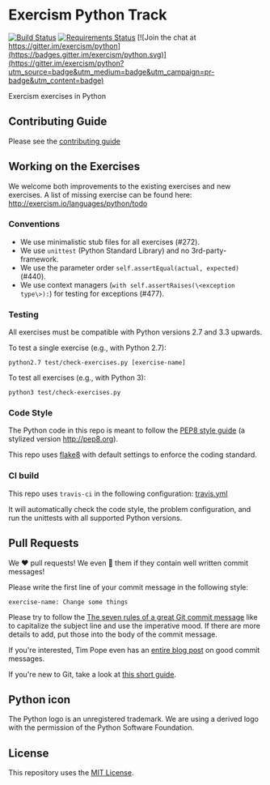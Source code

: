 # Exercism Python Track

[![Build Status](https://travis-ci.org/exercism/python.svg?branch=master)](https://travis-ci.org/exercism/python) [![Requirements Status](https://pyup.io/repos/github/exercism/python/shield.svg)](https://pyup.io/repos/github/exercism/python/)
[![Join the chat at https://gitter.im/exercism/python](https://badges.gitter.im/exercism/python.svg)](https://gitter.im/exercism/python?utm_source=badge&utm_medium=badge&utm_campaign=pr-badge&utm_content=badge)

Exercism exercises in Python


## Contributing Guide

Please see the [contributing guide](https://github.com/exercism/docs/blob/master/contributing-to-language-tracks/README.md)


## Working on the Exercises

We welcome both improvements to the existing exercises and new exercises.
A list of missing exercise can be found here: http://exercism.io/languages/python/todo


### Conventions

- We use minimalistic stub files for all exercises (#272).
- We use `unittest` (Python Standard Library) and no 3rd-party-framework.
- We use the parameter order `self.assertEqual(actual, expected)` (#440).
- We use context managers (`with self.assertRaises(\<exception type\>):`) for testing for exceptions (#477).


### Testing

All exercises must be compatible with Python versions 2.7 and 3.3 upwards.

To test a single exercise (e.g., with Python 2.7):
```
python2.7 test/check-exercises.py [exercise-name]
```

To test all exercises (e.g., with Python 3):
```
python3 test/check-exercises.py
```


### Code Style

The Python code in this repo is meant to follow the [PEP8 style guide](https://www.python.org/dev/peps/pep-0008/) (a stylized version http://pep8.org).

This repo uses [flake8](http://flake8.readthedocs.org/en/latest/) with default settings to enforce the coding standard.


### CI build

This repo uses `travis-ci` in the following configuration: [travis.yml](https://github.com/exercism/python/blob/master/.travis.yml)

It will automatically check the code style, the problem configuration, and run the unittests with all supported Python versions.


## Pull Requests

We :heart: pull requests! 
We even :sparkling_heart: them if they contain well written commit messages!

Please write the first line of your commit message in the following style:

```exercise-name: Change some things``` 

Please try to follow the [The seven rules of a great Git commit message](https://chris.beams.io/posts/git-commit/#seven-rules) like to capitalize the subject line and use the imperative mood. If there are more details to add, put those into the body of the commit message.

If you're interested, Tim Pope even has an [entire blog post](http://tbaggery.com/2008/04/19/a-note-about-git-commit-messages.html) on good commit messages.

If you're new to Git, take a look at [this short guide](https://github.com/exercism/docs/blob/master/contributing-to-language-tracks/README.md#git-basics).


## Python icon
The Python logo is an unregistered trademark. We are using a derived logo with the permission of the Python Software Foundation.

## License
This repository uses the [MIT License](/LICENSE).

